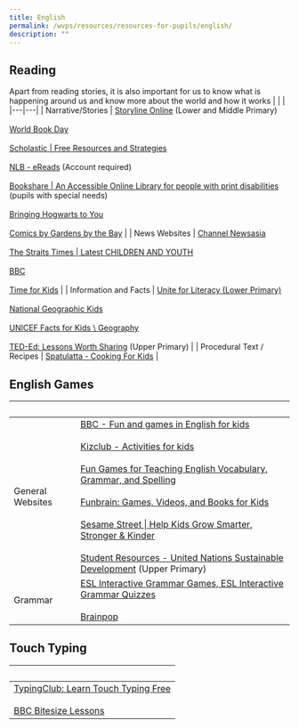 ```yaml
---
title: English
permalink: /wvps/resources/resources-for-pupils/english/
description: ""
---
```

## Reading

Apart from reading stories, it is also important for us to know what is happening around us and know more about the world and how it works
|&nbsp;|&nbsp;|
|---|---|
| Narrative/Stories | [Storyline Online](https://www.storylineonline.net/library/) (Lower and Middle Primary)<br><br>[World Book Day](https://www.worldbookday.com/)<br><br>[Scholastic \| Free Resources and Strategies](https://classroommagazines.scholastic.com/support/learnathome.html)<br><br>[NLB - eReads](https://eresources.nlb.gov.sg/ereads) (Account required)<br><br>[Bookshare \| An Accessible Online Library for people with print disabilities](https://www.bookshare.org/cms/) (pupils with special needs)<br><br>[Bringing Hogwarts to You](https://www.wizardingworld.com/collections/harry-potter-at-home)<br><br>[Comics by Gardens by the Bay](https://www.gardensbythebay.com.sg/en/stayhomewithgb/bloom/Bloom-Plantkeepers-of-the-Bay-characters.html) |
| News Websites | [Channel Newsasia](https://www.channelnewsasia.com/)<br><br>[The Straits Times \| Latest CHILDREN AND YOUTH](https://www.straitstimes.com/tags/children-and-youth)<br><br>[BBC](https://www.bbc.com/news)<br><br>[Time for Kids](https://www.timeforkids.com/) |
| Information and Facts | [Unite for Literacy (Lower Primary)](https://www.uniteforliteracy.com/)<br><br>[National Geographic Kids](https://kids.nationalgeographic.com/)<br><br>[UNICEF Facts for Kids \ Geography](https://www.kids-world-travel-guide.com/unicef-facts.html)<br><br>[TED-Ed: Lessons Worth Sharing](https://ed.ted.com/) (Upper Primary) |
| Procedural Text / Recipes | [Spatulatta - Cooking For Kids](http://spatulatta.com/) |

## English Games

|&nbsp;|&nbsp;|
|---|---|
| General Websites | [BBC - Fun and games in English for kids](https://learnenglishkids.britishcouncil.org/fun-games)<br><br>[Kizclub - Activities for kids](http://www.kizclub.com/activities.htm)<br><br>[Fun Games for Teaching English Vocabulary, Grammar, and Spelling](https://www.eslgamesplus.com/fun-games/)<br><br>[Funbrain: Games, Videos, and Books for Kids](https://www.funbrain.com/)<br><br>[Sesame Street \| Help Kids Grow Smarter, Stronger &amp; Kinder](https://www.sesamestreet.org/)<br><br>[Student Resources - United Nations Sustainable Development](https://www.un.org/sustainabledevelopment/student-resources/) (Upper Primary) |
| Grammar | [ESL Interactive Grammar Games, ESL Interactive Grammar Quizzes](http://www.eslgamesworld.com/GrammarGames.html)<br><br>[Brainpop](https://www.brainpop.com/english/grammar/contractions/) |

## Touch Typing

|&nbsp;|
|--|
| [TypingClub: Learn Touch Typing Free](https://www.typingclub.com/)<br><br>[BBC Bitesize Lessons](https://www.bbc.com/bitesize/articles/z3c6tfr#zgkpn39) |
